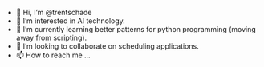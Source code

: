 - 👋 Hi, I’m @trentschade
- 👀 I’m interested in AI technology.
- 🌱 I’m currently learning better patterns for python programming (moving away from scripting).
- 💞️ I’m looking to collaborate on scheduling applications.
- 📫 How to reach me ...

<!---
trentschade/trentschade is a ✨ special ✨ repository because its `README.md` (this file) appears on your GitHub profile.
You can click the Preview link to take a look at your changes.
--->
